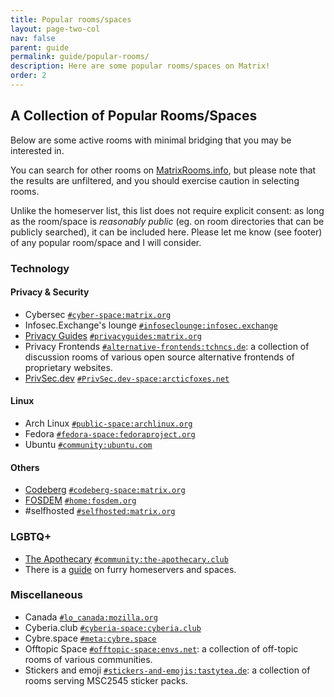 ```yaml
---
title: Popular rooms/spaces
layout: page-two-col
nav: false
parent: guide
permalink: guide/popular-rooms/
description: Here are some popular rooms/spaces on Matrix!
order: 2
---
```


## A Collection of Popular Rooms/Spaces

Below are some active rooms with minimal bridging that you may be interested in.

You can search for other rooms on [MatrixRooms.info](https://matrixrooms.info), but please note that the results are unfiltered, and you should exercise caution in selecting rooms.

<div class="flash">
  Unlike the homeserver list, this list does not require explicit consent: as long as the room/space is <em>reasonably public</em> (eg. on room directories that can be publicly searched), it can be included here. Please let me know (see footer) of any popular room/space and I will consider.
</div>

### Technology

#### Privacy & Security

* Cybersec [`#cyber-space:matrix.org`](https://matrix.to/#/#cyber-space:matrix.org)
* Infosec.Exchange's lounge [`#infoseclounge:infosec.exchange`](https://matrix.to/#/#infoseclounge:infosec.exchange)
* [Privacy Guides](https://privacyguides.org) [`#privacyguides:matrix.org`](https://matrix.to/#/!XvLsfIFskBFvyfBuel:pixie.town?via=tchncs.de)
* Privacy Frontends [`#alternative-frontends:tchncs.de`](https://matrix.to/#/#alternative-frontends:tchncs.de): a collection of discussion rooms of various open source alternative frontends of proprietary websites.
* [PrivSec.dev](https://privsec.dev) [`#PrivSec.dev-space:arcticfoxes.net`](https://matrix.to/#/#PrivSec.dev-space:arcticfoxes.net)

#### Linux

* Arch Linux [`#public-space:archlinux.org`](https://matrix.to/#/#public-space:archlinux.org)
* Fedora [`#fedora-space:fedoraproject.org`](https://matrix.to/#/%23fedora-space:fedoraproject.org)
* Ubuntu [`#community:ubuntu.com`](https://matrix.to/#/#community:ubuntu.com)

#### Others

* [Codeberg](https://codeberg.org) [`#codeberg-space:matrix.org`](https://matrix.to/#/#codeberg-space:matrix.org)
* [FOSDEM](https://fosdem.org) [`#home:fosdem.org`](https://matrix.to/#/#home:fosdem.org)
* #selfhosted [`#selfhosted:matrix.org`](https://matrix.to/#/#selfhosted:matrix.org)

### LGBTQ+

* [The Apothecary](https://the-apothecary.club/) [`#community:the-apothecary.club`](https://matrix.to/#/#community:the-apothecary.club)
* There is a [guide](https://matrix.squirrel.rocks/furry_servers) on furry homeservers and spaces.

### Miscellaneous

* Canada [`#lo_canada:mozilla.org`](https://matrix.to/#/#lo_canada:mozilla.org)
* Cyberia.club [`#cyberia-space:cyberia.club`](https://matrix.to/#/%23cyberia-space:cyberia.club)
* Cybre.space [`#meta:cybre.space`](https://matrix.to/#/#meta:cybre.space)
* Offtopic Space [`#offtopic-space:envs.net`](https://matrix.to/#/#offtopic-space:envs.net): a collection of off-topic rooms of various communities.
* Stickers and emoji [`#stickers-and-emojis:tastytea.de`](https://matrix.to/#/#stickers-and-emojis:tastytea.de): a collection of rooms serving MSC2545 sticker packs.
